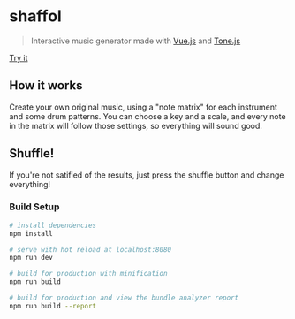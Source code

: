# shaffol

> Interactive music generator made with [Vue.js](https://vuejs.org/) and [Tone.js](https://tonejs.github.io/)

[Try it](https://samu9.github.io/shaffol/)


## How it works
Create your own original music, using a "note matrix" for each instrument and some drum patterns. You can choose a key and a scale, and every note in the matrix will follow those settings, so everything will sound good.

## Shuffle!
If you're not satified of the results, just press the shuffle button and change everything!




### Build Setup

``` bash
# install dependencies
npm install

# serve with hot reload at localhost:8080
npm run dev

# build for production with minification
npm run build

# build for production and view the bundle analyzer report
npm run build --report
```
